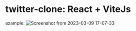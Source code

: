 # twitter-clone:  React + ViteJs
example:
![Screenshot from 2023-03-09 17-07-33](https://user-images.githubusercontent.com/121310442/224158265-e3e5d7de-b0fd-4370-be05-51f587430838.png)
